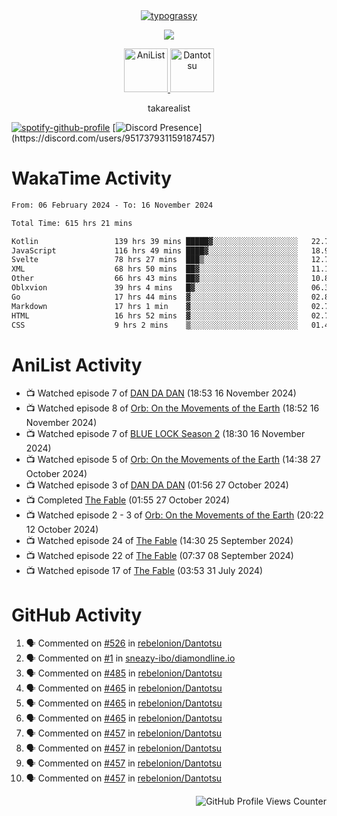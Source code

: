 <div align="center">
<a href="https://github.com/kawarimidoll/typograssy">
    <img alt="typograssy" src="https://typograssy.deno.dev/api?text=%E3%82%B8%E3%83%A7%E3%83%B3%E3%81%A7%E3%81%99%E3%80%82%E3%81%93%E3%82%93%E3%81%AB%E3%81%A1%E3%81%AF%20%20%5E%5E%20sup%20iam%20ibo%20--&&l0=none&l1=82d9d0&l2=027353&l3=038c4c&l4=01402e&bg=none&frame=none&speed=100&comment=">
</a>
</div>
<p align="center">
  <a href="https://skillicons.dev">
    <img src="https://skillicons.dev/icons?i=kotlin,figma,obsidian,androidstudio,vscode,css,html" />
  </a>
</p>

<p align="center">
    <a href="https://anilist.co/user/takarealist112/">
      <img src="https://i.imgur.com/LDvh7Lg.gif" alt="AniList" style="width: 70px; height: auto;">
    </a>
    <a href="https://discord.gg/4HPZ5nAWwM/">
      <img src="https://i.imgur.com/5o3Y9Jb.gif" alt="Dantotsu" style="width: 70px; height: auto;">
    </a>
</p>

<p align="center">
takarealist
</p>

[![spotify-github-profile](https://spotify-github-profile.vercel.app/api/view?uid=216np2gahwfhcjozqmzomew7i&cover_image=true&theme=novatorem&show_offline=true&background_color=121212&interchange=false&bar_color=53b14f&bar_color_cover=true)](https://spotify-github-profile.vercel.app/api/view?uid=216np2gahwfhcjozqmzomew7i&redirect=true)
[![Discord Presence](https://lanyard-profile-readme.vercel.app/api/951737931159187457?theme=dark&bg=Oe1116&animated=false&hideDiscrim=true&borderRadius=30px&idleMessage=currently%20offline...)](https://discord.com/users/951737931159187457)

# WakaTime Activity

<!--START_SECTION:waka-->

```txt
From: 06 February 2024 - To: 16 November 2024

Total Time: 615 hrs 21 mins

Kotlin                 139 hrs 39 mins █████▓░░░░░░░░░░░░░░░░░░░   22.70 %
JavaScript             116 hrs 49 mins ████▓░░░░░░░░░░░░░░░░░░░░   18.98 %
Svelte                 78 hrs 27 mins  ███▒░░░░░░░░░░░░░░░░░░░░░   12.75 %
XML                    68 hrs 50 mins  ██▓░░░░░░░░░░░░░░░░░░░░░░   11.19 %
Other                  66 hrs 43 mins  ██▓░░░░░░░░░░░░░░░░░░░░░░   10.84 %
Oblxvion               39 hrs 4 mins   █▓░░░░░░░░░░░░░░░░░░░░░░░   06.35 %
Go                     17 hrs 44 mins  ▓░░░░░░░░░░░░░░░░░░░░░░░░   02.88 %
Markdown               17 hrs 1 min    ▓░░░░░░░░░░░░░░░░░░░░░░░░   02.77 %
HTML                   16 hrs 52 mins  ▓░░░░░░░░░░░░░░░░░░░░░░░░   02.74 %
CSS                    9 hrs 2 mins    ▒░░░░░░░░░░░░░░░░░░░░░░░░   01.47 %
```

<!--END_SECTION:waka-->

# AniList Activity

<!-- ANILIST_ACTIVITY:start -->

-   📺 Watched episode 7 of [DAN DA DAN](https://anilist.co/anime/171018) (18:53 16 November 2024)
-   📺 Watched episode 8 of [Orb: On the Movements of the Earth](https://anilist.co/anime/151514) (18:52 16 November 2024)
-   📺 Watched episode 7 of [BLUE LOCK Season 2](https://anilist.co/anime/163146) (18:30 16 November 2024)
-   📺 Watched episode 5 of [Orb: On the Movements of the Earth](https://anilist.co/anime/151514) (14:38 27 October 2024)
-   📺 Watched episode 3 of [DAN DA DAN](https://anilist.co/anime/171018) (01:56 27 October 2024)
-   📺 Completed [The Fable](https://anilist.co/anime/166910) (01:55 27 October 2024)
-   📺 Watched episode 2 - 3 of [Orb: On the Movements of the Earth](https://anilist.co/anime/151514) (20:22 12 October 2024)
-   📺 Watched episode 24 of [The Fable](https://anilist.co/anime/166910) (14:30 25 September 2024)
-   📺 Watched episode 22 of [The Fable](https://anilist.co/anime/166910) (07:37 08 September 2024)
-   📺 Watched episode 17 of [The Fable](https://anilist.co/anime/166910) (03:53 31 July 2024)

<!-- ANILIST_ACTIVITY:end -->

# GitHub Activity

<!--START_SECTION:activity-->

1. 🗣 Commented on [#526](https://github.com/rebelonion/Dantotsu/pull/526#issuecomment-2481012390) in [rebelonion/Dantotsu](https://github.com/rebelonion/Dantotsu)
2. 🗣 Commented on [#1](https://github.com/sneazy-ibo/diamondline.io/issues/1#issuecomment-2411269955) in [sneazy-ibo/diamondline.io](https://github.com/sneazy-ibo/diamondline.io)
3. 🗣 Commented on [#485](https://github.com/rebelonion/Dantotsu/issues/485#issuecomment-2374839206) in [rebelonion/Dantotsu](https://github.com/rebelonion/Dantotsu)
4. 🗣 Commented on [#465](https://github.com/rebelonion/Dantotsu/issues/465#issuecomment-2257555066) in [rebelonion/Dantotsu](https://github.com/rebelonion/Dantotsu)
5. 🗣 Commented on [#465](https://github.com/rebelonion/Dantotsu/issues/465#issuecomment-2257389149) in [rebelonion/Dantotsu](https://github.com/rebelonion/Dantotsu)
6. 🗣 Commented on [#465](https://github.com/rebelonion/Dantotsu/issues/465#issuecomment-2257388359) in [rebelonion/Dantotsu](https://github.com/rebelonion/Dantotsu)
7. 🗣 Commented on [#457](https://github.com/rebelonion/Dantotsu/issues/457#issuecomment-2256121324) in [rebelonion/Dantotsu](https://github.com/rebelonion/Dantotsu)
8. 🗣 Commented on [#457](https://github.com/rebelonion/Dantotsu/issues/457#issuecomment-2256120426) in [rebelonion/Dantotsu](https://github.com/rebelonion/Dantotsu)
9. 🗣 Commented on [#457](https://github.com/rebelonion/Dantotsu/issues/457#issuecomment-2256119951) in [rebelonion/Dantotsu](https://github.com/rebelonion/Dantotsu)
10. 🗣 Commented on [#457](https://github.com/rebelonion/Dantotsu/issues/457#issuecomment-2256116300) in [rebelonion/Dantotsu](https://github.com/rebelonion/Dantotsu)
<!--END_SECTION:activity-->

<div align="right">
    <img src="https://komarev.com/ghpvc/?username=sneazy-ibo&color=ff6e00&label=Counter&abbreviated=true" alt="GitHub Profile Views Counter">
</div>
